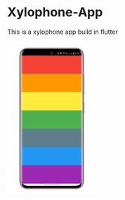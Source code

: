 # Xylophone-App
This is a xylophone app build in flutter

<img src="https://github.com/tanujdey7/Xylophone-App/blob/master/xylo.png" height="40%" width="40%">
